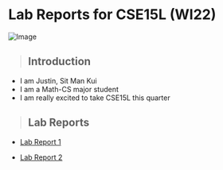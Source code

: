 # Lab Reports for CSE15L (WI22)

![Image](https://content.fortune.com/wp-content/uploads/2020/03/Apple-Campus-Silicon-Valley-Coronavirus.jpg)

> ## Introduction

- I am Justin, Sit Man Kui
- I am a Math-CS major student
- I am really excited to take CSE15L this quarter

> ## Lab Reports

- [Lab Report 1](https://whybruhh.github.io/cse15l-lab-reports/lab-report-1-week-2.html)

- [Lab Report 2](https://whybruhh.github.io/cse15l-lab-reports/lab-report-2-week-4.html)
